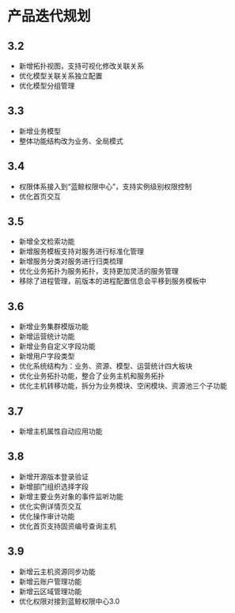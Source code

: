 # 产品迭代规划

## 3.2
- 新增拓扑视图，支持可视化修改关联关系
- 优化模型关联关系独立配置
- 优化模型分组管理


## 3.3
- 新增业务模型
- 整体功能结构改为业务、全局模式


## 3.4
- 权限体系接入到“蓝鲸权限中心”，支持实例级别权限控制
- 优化首页交互


## 3.5
- 新增全文检索功能
- 新增服务模板支持对服务进行标准化管理
- 新增服务分类对服务进行归类梳理
- 优化业务拓扑为服务拓扑，支持更加灵活的服务管理
- 移除了进程管理，前版本的进程配置信息会平移到服务模板中



## 3.6
- 新增业务集群模版功能
- 新增运营统计功能
- 新增业务自定义字段功能
- 新增用户字段类型
- 优化系统结构为：业务、资源、模型、运营统计四大板块
- 优化业务拓扑功能，整合了业务主机和服务拓扑
- 优化主机转移功能，拆分为业务模块、空闲模块、资源池三个子功能


## 3.7
- 新增主机属性自动应用功能



## 3.8
- 新增开源版本登录验证
- 新增部门组织选择字段
- 新增主要业务对象的事件监听功能
- 优化实例详情页交互
- 优化操作审计功能
- 优化首页支持固资编号查询主机


## 3.9
- 新增云主机资源同步功能
- 新增云账户管理功能
- 新增云区域管理功能
- 优化权限对接到蓝鲸权限中心3.0



